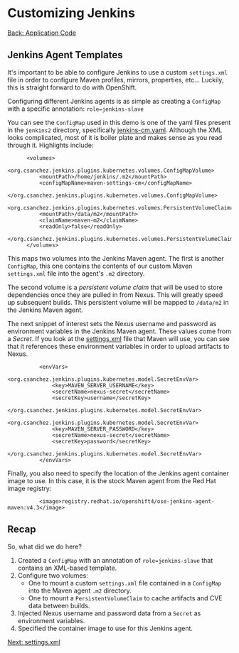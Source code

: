 # Customizing Jenkins

[Back: Application Code](02-application-code.md)

## Jenkins Agent Templates

It's important to be able to configure Jenkins to use a custom `settings.xml` file in order to configure Maven profiles, mirrors, properties, etc...  Luckily, this is straight forward to do with OpenShift.

Configuring different Jenkins agents is as simple as creating a `ConfigMap` with a specific annotation: `role=jenkins-slave`

You can see the `ConfigMap` used in this demo is one of the yaml files present in the `jenkins2` directory, specifically [jenkins-cm.yaml](https://github.com/demo-thursday/cicd-openshift-jenkins/blob/master/jenkins2/jenkins-cm.yaml).  Although the XML looks complicated, most of it is boiler plate and makes sense as you read through it. Highlights include:

```
      <volumes>
        <org.csanchez.jenkins.plugins.kubernetes.volumes.ConfigMapVolume>
          <mountPath>/home/jenkins/.m2</mountPath>
          <configMapName>maven-settings-cm</configMapName>
        </org.csanchez.jenkins.plugins.kubernetes.volumes.ConfigMapVolume>
        <org.csanchez.jenkins.plugins.kubernetes.volumes.PersistentVolumeClaim>
          <mountPath>/data/m2</mountPath>
          <claimName>maven-m2</claimName>
          <readOnly>false</readOnly>
        </org.csanchez.jenkins.plugins.kubernetes.volumes.PersistentVolumeClaim>
      </volumes>
```

This maps two volumes into the Jenkins Maven agent.  The first is another `ConfigMap`, this one contains the contents of our custom Maven `settings.xml` file into the agent's `.m2` directory.

The second volume is a *persistent volume claim* that will be used to store dependencies once they are pulled in from Nexus.  This will greatly speed up subsequent builds.  This persistent volume will be mapped to `/data/m2` in the Jenkins Maven agent.

The next snippet of interest sets the Nexus username and password as environment variables in the Jenkins Maven agent.  These values come from a *Secret*.  If you look at the [settings.xml](https://github.com/demo-thursday/cicd-openshift-jenkins/blob/master/jenkins2/settings.xml) file that Maven will use, you can see that it references these environment variables in order to upload artifacts to Nexus.

```
          <envVars>
            <org.csanchez.jenkins.plugins.kubernetes.model.SecretEnvVar>
              <key>MAVEN_SERVER_USERNAME</key>
              <secretName>nexus-secret</secretName>
              <secretKey>username</secretKey>
            </org.csanchez.jenkins.plugins.kubernetes.model.SecretEnvVar>
            <org.csanchez.jenkins.plugins.kubernetes.model.SecretEnvVar>
              <key>MAVEN_SERVER_PASSWORD</key>
              <secretName>nexus-secret</secretName>
              <secretKey>password</secretKey>
            </org.csanchez.jenkins.plugins.kubernetes.model.SecretEnvVar>
          </envVars>
```

Finally, you also need to specify the location of the Jenkins agent container image to use.  In this case, it is the stock Maven agent from the Red Hat image registry:

```
          <image>registry.redhat.io/openshift4/ose-jenkins-agent-maven:v4.3</image>
```

## Recap

So, what did we do here?
1) Created a `ConfigMap` with an annotation of `role=jenkins-slave` that contains an XML-based template.
2) Configure two volumes:
    * One to mount a custom `settings.xml` file contained in a `ConfigMap` into the Maven agent `.m2` directory.
    * One to mount a `PersistentVolumeClaim` to cache artifacts and CVE data between builds.
3) Injected Nexus username and password data from a `Secret` as environment variables.
4) Specified the container image to use for this Jenkins agent.

[Next: settings.xml](04-settings-xml.md)
